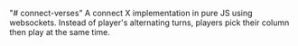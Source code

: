 "# connect-verses" 
A connect X implementation in pure JS using websockets.
Instead of player's alternating turns, players pick their column then play at the same time.